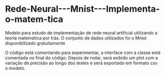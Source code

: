 # Rede-Neural---Mnist---Implementa-o-matem-tica
Modelo para estudo de implementação de rede neural artificial utilizando a teoria matemática por trás. O conjunto de dados utilizados foi o Mnist disponibilizado gratuitamente

O código está comentando para experimentar, a interface com a classe está comentada no final do código.
Depois de rodar, será exibido um plot com a variação de precisão ao longo dos testes e será exportado em formato csv o modelo.
